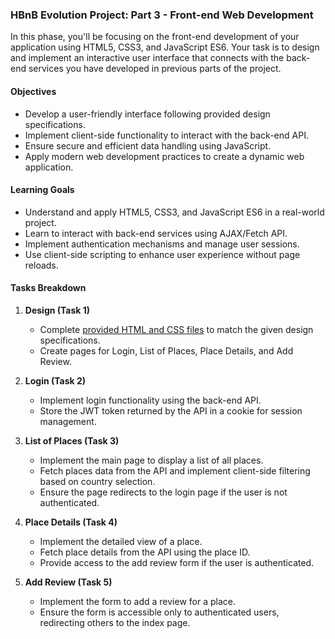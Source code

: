 ### HBnB Evolution Project: Part 3 - Front-end Web Development

In this phase, you'll be focusing on the front-end development of your application using HTML5, CSS3, and JavaScript ES6. Your task is to design and implement an interactive user interface that connects with the back-end services you have developed in previous parts of the project.

#### Objectives

- Develop a user-friendly interface following provided design specifications.
- Implement client-side functionality to interact with the back-end API.
- Ensure secure and efficient data handling using JavaScript.
- Apply modern web development practices to create a dynamic web application.

#### Learning Goals

- Understand and apply HTML5, CSS3, and JavaScript ES6 in a real-world project.
- Learn to interact with back-end services using AJAX/Fetch API.
- Implement authentication mechanisms and manage user sessions.
- Use client-side scripting to enhance user experience without page reloads.

#### Tasks Breakdown

1. **Design (Task 1)**
   - Complete [provided HTML and CSS files](./base_files) to match the given design specifications.
   - Create pages for Login, List of Places, Place Details, and Add Review.

2. **Login (Task 2)**
   - Implement login functionality using the back-end API.
   - Store the JWT token returned by the API in a cookie for session management.

3. **List of Places (Task 3)**
   - Implement the main page to display a list of all places.
   - Fetch places data from the API and implement client-side filtering based on country selection.
   - Ensure the page redirects to the login page if the user is not authenticated.

4. **Place Details (Task 4)**
   - Implement the detailed view of a place.
   - Fetch place details from the API using the place ID.
   - Provide access to the add review form if the user is authenticated.

5. **Add Review (Task 5)**
   - Implement the form to add a review for a place.
   - Ensure the form is accessible only to authenticated users, redirecting others to the index page.
